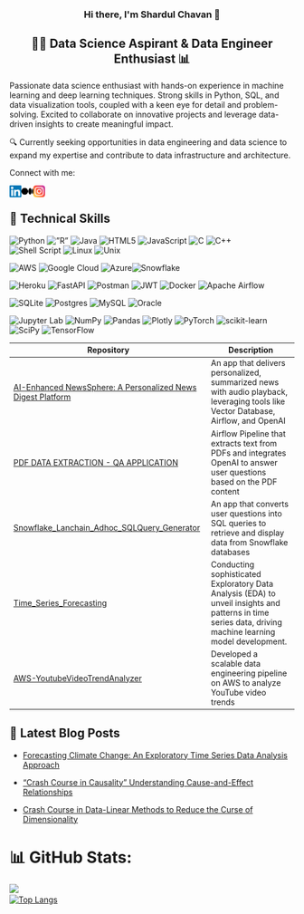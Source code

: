 <!-- <p align="center">
  <a href="" target="_blank" rel="noreferrer"><img src="https://user-images.githubusercontent.com/62551217/231923844-d2cc1326-c236-4da5-935a-eb6ff2dc9685.png" alt="my banner"></a>
</p> -->

<h3 align="center">
Hi there, I'm Shardul Chavan 👋
</h3>


<h2 align="center">👨‍💻 Data Science Aspirant & Data Engineer Enthusiast 📊</h2>

Passionate data science enthusiast with hands-on experience in machine learning and deep learning techniques. Strong skills in Python, SQL, and data visualization tools, coupled with a keen eye for detail and problem-solving. Excited to collaborate on innovative projects and leverage data-driven insights to create meaningful impact.

🔍 Currently seeking opportunities in data engineering and data science to expand my expertise and contribute to data infrastructure and architecture.


Connect with me:

<a href="https://www.linkedin.com/in/shardulchavan36/"><img align="left" src="https://raw.githubusercontent.com/shardulchavan/shardulchavan/main/Images/linkedin.svg" alt="icon | LinkedIn" width="21px"/></a>

<a href="https://medium.com/@chavan.shardul360"><img align="left" src="https://raw.githubusercontent.com/shardulchavan/shardulchavan/main/Images/medium-icon-svgrepo-com.svg" alt="icon | Medium" width="21px"/></a>

<a href="https://instagram.com/chavan.shardul?igshid=YmMyMTA2M2Y="><img align="left" src="https://raw.githubusercontent.com/shardulchavan/shardulchavan/main/Images/instagram.svg" alt="icon | Instagram" width="21px"/></a>
</br>
 
## 💼 Technical Skills
![Python](https://img.shields.io/badge/python-3670A0?style=for-the-badge&logo=python&logoColor=ffdd54)
<img alt=”R” src="https://img.shields.io/badge/R-276DC3?style=for-the-badge&logo=r&logoColor=white"/>
![Java](https://img.shields.io/badge/java-%23ED8B00.svg?style=for-the-badge&logo=java&logoColor=white)
![HTML5](https://img.shields.io/badge/html5-%23E34F26.svg?style=for-the-badge&logo=html5&logoColor=white) 
![JavaScript](https://img.shields.io/badge/javascript-%23323330.svg?style=for-the-badge&logo=javascript&logoColor=%23F7DF1E)
![C](https://img.shields.io/badge/C-%2300599C.svg?style=for-the-badge&logo=c&logoColor=white)
![C++](https://img.shields.io/badge/C%2B%2B-%2300599C.svg?style=for-the-badge&logo=c%2B%2B&logoColor=white)  
![Shell Script](https://img.shields.io/badge/shell_script-%23121011.svg?style=for-the-badge&logo=gnu-bash&logoColor=white) 
![Linux](https://img.shields.io/badge/Linux-%23FCC624.svg?style=for-the-badge&logo=linux&logoColor=black)
![Unix](https://img.shields.io/badge/Unix-%2300599C.svg?style=for-the-badge&logo=unix&logoColor=white)  


![AWS](https://img.shields.io/badge/AWS-%23FF9900.svg?style=for-the-badge&logo=amazon-aws&logoColor=white) 
![Google Cloud](https://img.shields.io/badge/Google%20Cloud-%234285F4.svg?style=for-the-badge&logo=google-cloud&logoColor=white) 
![Azure](https://img.shields.io/badge/azure-%230072C6.svg?style=for-the-badge&logo=azure-devops&logoColor=white)![Snowflake](https://img.shields.io/badge/snowflake-%2300AEFF.svg?style=for-the-badge&logo=snowflake&logoColor=white)

![Heroku](https://img.shields.io/badge/heroku-%23430098.svg?style=for-the-badge&logo=heroku&logoColor=white) 
![FastAPI](https://img.shields.io/badge/FastAPI-005571?style=for-the-badge&logo=fastapi) 
![Postman](https://img.shields.io/badge/Postman-FF6C37?style=for-the-badge&logo=postman&logoColor=white)
![JWT](https://img.shields.io/badge/JWT-black?style=for-the-badge&logo=JSON%20web%20tokens) 
![Docker](https://img.shields.io/badge/Docker-%230db7ed.svg?style=for-the-badge&logo=docker&logoColor=white)
![Apache Airflow](https://img.shields.io/badge/Apache%20Airflow-017CEE?style=for-the-badge&logo=Apache%20Airflow&logoColor=white)  

![SQLite](https://img.shields.io/badge/sqlite-%2307405e.svg?style=for-the-badge&logo=sqlite&logoColor=white) 
![Postgres](https://img.shields.io/badge/postgres-%23316192.svg?style=for-the-badge&logo=postgresql&logoColor=white) 
![MySQL](https://img.shields.io/badge/mysql-%2300f.svg?style=for-the-badge&logo=mysql&logoColor=white) 
![Oracle](https://img.shields.io/badge/Oracle-%23F80000.svg?style=for-the-badge&logo=oracle&logoColor=white)

![Jupyter Lab](https://img.shields.io/badge/jupyter%20lab-%23F37626.svg?style=for-the-badge&logo=jupyter&logoColor=white)
![NumPy](https://img.shields.io/badge/numpy-%23013243.svg?style=for-the-badge&logo=numpy&logoColor=white) 
![Pandas](https://img.shields.io/badge/pandas-%23150458.svg?style=for-the-badge&logo=pandas&logoColor=white) 
![Plotly](https://img.shields.io/badge/Plotly-%233F4F75.svg?style=for-the-badge&logo=plotly&logoColor=white)
![PyTorch](https://img.shields.io/badge/PyTorch-%23EE4C2C.svg?style=for-the-badge&logo=PyTorch&logoColor=white) 
![scikit-learn](https://img.shields.io/badge/scikit--learn-%23F7931E.svg?style=for-the-badge&logo=scikit-learn&logoColor=white) 
![SciPy](https://img.shields.io/badge/SciPy-%230C55A5.svg?style=for-the-badge&logo=scipy&logoColor=%white) 
![TensorFlow](https://img.shields.io/badge/TensorFlow-%23FF6F00.svg?style=for-the-badge&logo=TensorFlow&logoColor=white) 

| Repository | Description |
|---|---|
| [AI-Enhanced NewsSphere: A Personalized News Digest Platform](https://github.com/shardulchavan/NewsSphereAI) | An app that delivers personalized, summarized news with audio playback, leveraging tools like Vector Database, Airflow, and OpenAI |
| [PDF DATA EXTRACTION - QA APPLICATION](https://github.com/BigDataIA-Fall2023-Team2/Assignment2.git) | Airflow Pipeline that extracts text from PDFs and integrates OpenAI to answer user questions based on the PDF content |
| [Snowflake_Lanchain_Adhoc_SQLQuery_Generator](https://github.com/shardulchavan/Snowflake_Lanchain_Adhoc_SQLQuery_Generator)| An app that converts user questions into SQL queries to retrieve and display data from Snowflake databases |
| [Time_Series_Forecasting](https://github.com/shardulchavan/Time_Series_Forecasting) | Conducting sophisticated Exploratory Data Analysis (EDA) to unveil insights and patterns in time series data, driving machine learning model development. |
| [AWS-YoutubeVideoTrendAnalyzer](https://github.com/shardulchavan/AWS-YTVideoTrendAnalyzer) | Developed a scalable data engineering pipeline on AWS to analyze YouTube video trends |




## 📝 Latest Blog Posts

- [Forecasting Climate Change: An Exploratory Time Series Data Analysis Approach](https://medium.com/@chavan.shardul360/forecasting-climate-change-an-exploratory-time-series-data-analysis-approach-32ccc6ab7421)

- [“Crash Course in Causality” Understanding Cause-and-Effect Relationships](https://medium.com/@chavan.shardul360/crash-course-in-causal-analysis-understanding-cause-and-effect-relationships-29dabc7686bf)
- [Crash Course in Data-Linear Methods to Reduce the Curse of Dimensionality](https://medium.com/aiskunks/linear-methods-to-reduce-the-curse-of-dimensionality-data-preprocessing-327ee544d6c4)


# 📊 GitHub Stats:
![](https://github-readme-stats.vercel.app/api?username=shardulchavan&theme=dark&hide_border=false&include_all_commits=true&count_private=false)<br/>
[![Top Langs](https://github-readme-stats.vercel.app/api/top-langs/?username=shardulchavan&hide_progress=true&theme=cobalt)](https://github.com/shardulchavan/github-readme-stats)








<!--
**shardulchavan/shardulchavan** is a ✨ _special_ ✨ repository because its `README.md` (this file) appears on your GitHub profile.

Here are some ideas to get you started:

- 🔭 I’m currently working on ...
- 🌱 I’m currently learning ...
- 👯 I’m looking to collaborate on ...
- 🤔 I’m looking for help with ...
- 💬 Ask me about ...
- 📫 How to reach me: ...
- 😄 Pronouns: ...
- ⚡ Fun fact: ...
-->
